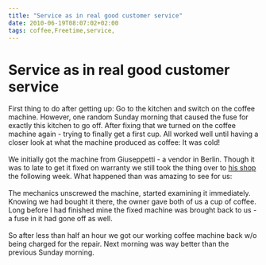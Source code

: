 ```yaml
---
title: "Service as in real good customer service"
date: 2010-06-19T08:07:02+02:00
tags: coffee,Freetime,service,
---
```


# Service as in real good customer service


First thing to do after getting up: Go to the kitchen and switch on the coffee machine. However, one random Sunday 
morning that caused the fuse for exactly this kitchen to go off. After fixing that we turned on the coffee machine 
again - trying to finally get a first cup. All worked well until having a closer look at what the machine produced as 
coffee: It was cold!<br><br>We initially got the machine from Giuseppetti - a vendor in Berlin. Though it was to late 
to get it fixed on warranty we still took the thing over to <a href="http://www.giuseppetti.de/">his shop</a> the 
following week. What happened than was amazing to see for us:<br><br>The mechanics unscrewed the machine, started 
examining it immediately. Knowing we had bought it there, the owner gave both of us a cup of coffee. Long before I had 
finished mine the fixed machine was brought back to us - a fuse in it had gone off as well.<br><br>So after less than 
half an hour we got our working coffee machine back w/o being charged for the repair. Next morning was way better than 
the previous Sunday morning. 
